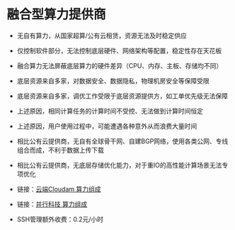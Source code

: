 # 融合型算力提供商

* 无自有算力，从国家超算/公有云租赁，资源无法及时稳定供应
* 仅控制软件部分，无法控制底层硬件、网络架构等配置，稳定性存在天花板
* 融合算力无法屏蔽底层算力的硬件差异（CPU、内存、主板、存储均不同）
* 底层资源来自多家，对数据安全、数据隐私，物理机房安全等保障受限
* 底层资源来自多家，调优工作受限于底层资源提供方，如工单优先级无法保障
* 上述原因，相同计算任务的计算时间不受控、无法做到计算时间恒定
* 上述原因，用户使用过程中，可能遭遇各种意外从而浪费大量时间
* 相比公有云提供商，无自有全球骨干网、自建BGP网络，使用各类公网、专线组合而成，不利于数据上传下载
* 相比公有云提供商，无底层存储优化能力，对于重IO的高性能计算场景无法专项优化
* 链接：[云端Cloudam 算力组成](https://www.cloudam.cn/views/productservice/supercomputing.html)
* 链接：[并行科技 算力组成](https://www.paratera.com/cpfw/csy/)

* SSH管理额外收费：0.2元/小时
